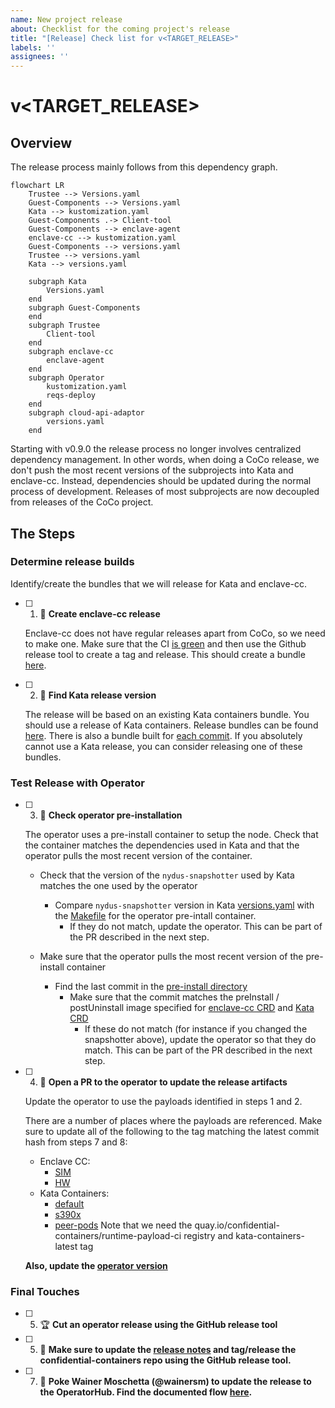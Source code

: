 ```yaml
---
name: New project release
about: Checklist for the coming project's release
title: "[Release] Check list for v<TARGET_RELEASE>"
labels: ''
assignees: ''
---
```


# v<TARGET_RELEASE>

## Overview

The release process mainly follows from this dependency graph.

```mermaid
flowchart LR
    Trustee --> Versions.yaml
    Guest-Components --> Versions.yaml
    Kata --> kustomization.yaml
    Guest-Components .-> Client-tool
    Guest-Components --> enclave-agent
    enclave-cc --> kustomization.yaml
    Guest-Components --> versions.yaml
    Trustee --> versions.yaml
    Kata --> versions.yaml

    subgraph Kata
        Versions.yaml
    end
    subgraph Guest-Components
    end
    subgraph Trustee
        Client-tool
    end
    subgraph enclave-cc
        enclave-agent
    end
    subgraph Operator
        kustomization.yaml
        reqs-deploy
    end
    subgraph cloud-api-adaptor
        versions.yaml
    end
```

Starting with v0.9.0 the release process no longer involves centralized dependency management.
In other words, when doing a CoCo release, we don't push the most recent versions of the subprojects
into Kata and enclave-cc. Instead, dependencies should be updated during the normal process of development.
Releases of most subprojects are now decoupled from releases of the CoCo project.

## The Steps

### Determine release builds

Identify/create the bundles that we will release for Kata and enclave-cc.

- [ ] 1. :eyes: **Create enclave-cc release**

    Enclave-cc does not have regular releases apart from CoCo, so we need to make one.
    Make sure that the CI [is green](https://github.com/confidential-containers/operator/actions/workflows/enclave-cc-cicd.yaml) and then use the Github release tool to create a tag and release.
    This should create a bundle [here](https://quay.io/repository/confidential-containers/runtime-payload?tab=tags).

- [ ] 2. :eyes: **Find Kata release version**

    The release will be based on an existing Kata containers bundle.
    You should use a release of Kata containers.
    Release bundles can be found [here](https://quay.io/repository/kata-containers/kata-deploy?tab=tags).
    There is also a bundle built for [each commit](https://quay.io/repository/kata-containers/kata-deploy-ci?tab=tags).
    If you absolutely cannot use a Kata release,
    you can consider releasing one of these bundles.


### Test Release with Operator

- [ ] 3. :eyes: **Check operator pre-installation**
    
    The operator uses a pre-install container to setup the node.
    Check that the container matches the dependencies used in Kata
    and that the operator pulls the most recent version of the container.

    * Check that the version of the `nydus-snapshotter` used by Kata matches the one used by the operator
        * Compare `nydus-snapshotter` version in Kata [versions.yaml](https://github.com/kata-containers/kata-containers/blob/main/versions.yaml#L291) with the [Makefile](https://github.com/confidential-containers/operator/blob/main/install/pre-install-payload/Makefile#L4) for the operator pre-intall container.
            * If they do not match, update the operator. This can be part of the PR described in the next step.
    
    * Make sure that the operator pulls the most recent version of the pre-install container
        * Find the last commit in the [pre-install directory](https://github.com/confidential-containers/operator/tree/main/install/pre-install-payload)
            * Make sure that the commit matches the preInstall / postUninstall image specified for [enclave-cc CRD](https://github.com/confidential-containers/operator/blob/main/config/samples/enclave-cc/base/ccruntime-enclave-cc.yaml) and [Kata CRD](https://github.com/confidential-containers/operator/blob/main/config/samples/ccruntime/default/kustomization.yaml)
                * If these do not match (for instance if you changed the snapshotter above), update the operator so that they do match. This can be part of the PR described in the next step.
    

- [ ] 4. :wrench: **Open a PR to the operator to update the release artifacts**

    Update the operator to use the payloads identified in steps 1 and 2.

    There are a number of places where the payloads are referenced. Make sure to update all of the following to the tag matching the latest commit hash from steps 7 and 8:
    * Enclave CC:
      * [SIM](https://github.com/confidential-containers/operator/blob/main/config/samples/enclave-cc/sim/kustomization.yaml)
      * [HW](https://github.com/confidential-containers/operator/blob/main/config/samples/enclave-cc/base/ccruntime-enclave-cc.yaml)
    * Kata Containers:
      * [default](https://github.com/confidential-containers/operator/blob/main/config/samples/ccruntime/default/kustomization.yaml)
      * [s390x](https://github.com/confidential-containers/operator/blob/main/config/samples/ccruntime/s390x/kustomization.yaml)
      * [peer-pods](https://github.com/confidential-containers/operator/blob/main/config/samples/ccruntime/peer-pods/kustomization.yaml)
          Note that we need the quay.io/confidential-containers/runtime-payload-ci registry and kata-containers-latest tag

    **Also, update the [operator version](https://github.com/confidential-containers/operator/blob/main/config/release/kustomization.yaml#L7)**
   
### Final Touches

- [ ] 5. :trophy: **Cut an operator release using the GitHub release tool**

- [ ] 5. :green_book: **Make sure to update the [release notes](https://github.com/confidential-containers/confidential-containers/tree/main/releases) and tag/release the confidential-containers repo using the GitHub release tool.**

- [ ] 7. :hammer: **Poke Wainer Moschetta (@wainersm) to update the release to the OperatorHub. Find the documented flow [here](https://github.com/confidential-containers/operator/blob/main/docs/OPERATOR_HUB.md).**

